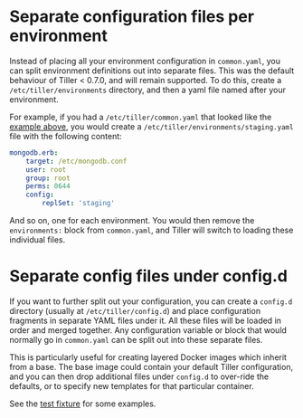 # Separate configuration files per environment

Instead of placing all your environment configuration in `common.yaml`, you can split environment definitions out into separate files. This was the default behaviour of Tiller < 0.7.0, and will remain supported. To do this, create a `/etc/tiller/environments` directory, and then a yaml file named after your environment. 

For example, if you had a `/etc/tiller/common.yaml` that looked like the [example above](#complete-example), you would create a `/etc/tiller/environments/staging.yaml` file with the following content:

```yaml
mongodb.erb:
	target: /etc/mongodb.conf
	user: root
	group: root
	perms: 0644
	config:
		replSet: 'staging'
```
And so on, one for each environment. You would then remove the `environments:` block from `common.yaml`, and Tiller will switch to loading these individual files.

# Separate config files under config.d

If you want to further split out your configuration, you can create a `config.d` directory (usually at `/etc/tiller/config.d`) and place configuration fragments in separate YAML files under it. All these files will be loaded in order and merged together. Any configuration variable or block that would normally go in `common.yaml` can be split out into these separate files.

This is particularly useful for creating layered Docker images which inherit from a base. The base image could contain your default Tiller configuration, and you can then drop additional files under `config.d` to over-ride the defaults, or to specify new templates for that particular container.

See the [test fixture](https://github.com/markround/tiller/blob/master/features/config_d.feature) for some examples.